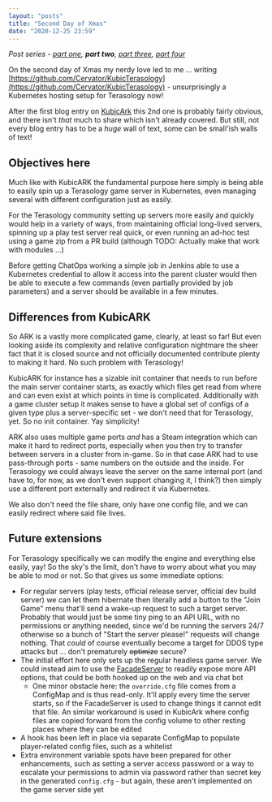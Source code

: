 ```yaml
---
layout: "posts"
title: "Second Day of Xmas"
date: "2020-12-25 23:59"
---
```


_Post series - [part one](2020-12-24-1st-day-of-Xmas.md), **part two**, [part three](2020-12-26-3rd-day-of-Xmas.md), [part four](2020-12-27-4th-day-of-Xmas.md)_

On the second day of Xmas my nerdy love led to me ... writing [https://github.com/Cervator/KubicTerasology](https://github.com/Cervator/KubicTerasology) - unsurprisingly a Kubernetes hosting setup for Terasology now!

After the first blog entry on [KubicArk](https://github.com/Cervator/KubicArk) this 2nd one is probably fairly obvious, and there isn't _that_ much to share which isn't already covered. But still, not every blog entry has to be a *huge* wall of text, some can be small'ish walls of text!


## Objectives here

Much like with KubicARK the fundamental purpose here simply is being able to easily spin up a Terasology game server in Kubernetes, even managing several with different configuration just as easily.

For the Terasology community setting up servers more easily and quickly would help in a variety of ways, from maintaining official long-lived servers, spinning up a play test server real quick, or even running an ad-hoc test using a game zip from a PR build (although TODO: Actually make that work with modules ...)

Before getting ChatOps working a simple job in Jenkins able to use a Kubernetes credential to allow it access into the parent cluster would then be able to execute a few commands (even partially provided by job parameters) and a server should be available in a few minutes.


## Differences from KubicARK

So ARK is a vastly more complicated game, clearly, at least so far! But even looking aside its complexity and relative configuration nightmare the sheer fact that it is closed source and not officially documented contribute plenty to making it hard. No such problem with Terasology!

KubicARK for instance has a sizable init container that needs to run before the main server container starts, as exactly which files get read from where and can even exist at which points in time is complicated. Additionally with a game cluster setup it makes sense to have a global set of configs of a given type plus a server-specific set - we don't need that for Terasology, yet. So no init container. Yay simplicity!

ARK also uses multiple game ports _and_ has a Steam integration which can make it hard to redirect ports, especially when you then try to transfer between servers in a cluster from in-game. So in that case ARK had to use pass-through ports - same numbers on the outside and the inside. For Terasology we could always leave the server on the same internal port (and have to, for now, as we don't even support changing it, I think?) then simply use a different port externally and redirect it via Kubernetes.

We also don't need the file share, only have one config file, and we can easily redirect where said file lives.


## Future extensions

For Terasology specifically we can modify the engine and everything else easily, yay! So the sky's the limit, don't have to worry about what you may be able to mod or not. So that gives us some immediate options:

* For regular servers (play tests, official release server, official dev build server) we can let them hibernate then literally add a button to the "Join Game" menu that'll send a wake-up request to such a target server. Probably that would just be some tiny ping to an API URL, with no permissions or anything needed, since we'd be running the servers 24/7 otherwise so a bunch of "Start the server please!" requests will change nothing. That _could_ of course eventually become a target for DDOS type attacks but ... don't prematurely ~~optimize~~ secure?
* The initial effort here only sets up the regular headless game server. We could instead aim to use the [FacadeServer](https://github.com/MovingBlocks/FacadeServer) to readily expose more API options, that could be both hooked up on the web and via chat bot
  * One minor obstacle here: the `override.cfg` file comes from a ConfigMap and is thus read-only. It'll apply every time the server starts, so if the FacadeServer is used to change things it cannot edit that file. An similar workaround is used in KubicArk where config files are copied forward from the config volume to other resting places where they can be edited
* A hook has been left in place via separate ConfigMap to populate player-related config files, such as a whitelist
* Extra environment variable spots have been prepared for other enhancements, such as setting a server access password or a way to escalate your permissions to admin via password rather than secret key in the generated `config.cfg` - but again, these aren't implemented on the game server side yet